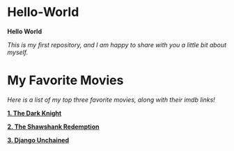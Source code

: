 # Hello-World

**Hello World**

*This is my first repository, and I am happy to share with you a little bit about myself.*




# **My Favorite Movies**

*Here is a list of my top three favorite movies, along with their imdb links!*

[**1. The Dark Knight**](https://www.imdb.com/title/tt0468569/?ref_=nv_sr_srsg_0_tt_8_nm_0_q_the%2520dark%2520knight)

[**2. The Shawshank Redemption**](https://www.imdb.com/title/tt0111161/?ref_=nv_sr_srsg_0_tt_8_nm_0_q_shawsha)

[**3. Django  Unchained**](https://www.imdb.com/title/tt1853728/?ref_=nv_sr_srsg_0_tt_6_nm_2_q_djang)


